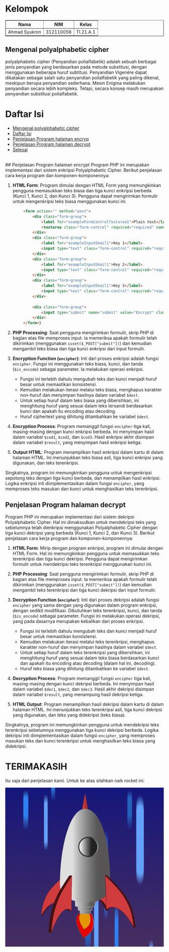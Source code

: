 # Kelompok
<body>
    <table border="1">
        <tr>
            <th>Nama</th>
            <th>NIM</th>
            <th>Kelas</th>
        </tr>
        <tr>
            <td>Ahmad Syukron</td>
            <td>312110056</td>
            <td>TI.21.A.1</td>
        </tr>
        <tr>
        </tr>
    </table>
</body>
 
## Mengenal polyalphabetic cipher
<p>polyalphabetic cipher (Penyandian polialfabetik) adalah sebuah berbagai jenis penyandian yang berdasarkan pada metode substitusi, dengan menggunakan beberapa huruf subtitusi. Penyandian Vigenère dapat dikatakan sebagai salah satu penyandian polialfabetik yang paling dikenal, meskipun berupa penyandian sederhana. Mesin Enigma melakukan penyandian secara lebih kompleks. Tetapi, secara konsep masih merupakan penyandian substitusi polialfabetik.</p>

# Daftar Isi

- [Mengenal polyalphabetic cipher](#mengenal-polyalphabetic-cipher)
- [Daftar Isi](#daftar-isi)
- [Penjelasan Program halaman encryp](#penjelasan-program-halaman-encrypt)
- [Penjelasan Program halaman decrypt](#penjelasan-program-halaman-decrypt)
- [Selesai](#terimakasih)


<br>
##  Penjelasan Program halaman encrypt
Program PHP ini merupakan implementasi dari sistem enkripsi Polyalphabetic Cipher. Berikut penjelasan cara kerja program dan komponen-komponennya:

1. <b>HTML Form</b>: Program dimulai dengan HTML Form yang memungkinkan pengguna memasukkan teks biasa dan tiga kunci enkripsi berbeda (Kunci 1, Kunci 2, dan Kunci 3). Pengguna dapat mengirimkan formulir untuk mengenkripsi teks biasa menggunakan kunci ini.
```html
        <form action="" method="post">
            <div class="form-group">
                <label for="exampleFormControlTextarea1">Plain text</label>
                <textarea class="form-control" required="required" name="plaintext" id="exampleFormControlTextarea1" rows="3" placeholder="Enter plain text"></textarea>
            </div>
            <div class="form-group">
                <label for="exampleInputEmail1">Key 1</label>
                <input type="text" class="form-control" required="required" name="keytext1" id="keytext1" aria-describedby="emailHelp" placeholder="Enter key text">
            </div>
            <div class="form-group">
                <label for="exampleInputEmail1">Key 2</label>
                <input type="text" class="form-control" required="required" name="keytext2" id="keytext2" aria-describedby="emailHelp" placeholder="Enter key text">
            </div>
            <div class="form-group">
                <label for="exampleInputEmail1">Key 3</label>
                <input type="text" class="form-control" required="required" name="keytext3" id="keytext3" aria-describedby="emailHelp" placeholder="Enter key text">
            </div>

            <div class="form-group">
                <input type="submit" name="submit" value="Encrypt" class="btn btn-info">
            </div>
        </form>}
```

2. <b>PHP Processing</b>: Saat pengguna mengirimkan formulir, skrip PHP di bagian atas file memproses input. Ia memeriksa apakah formulir telah dikirimkan (menggunakan `isset($_POST["submit"])`) dan kemudian mengambil teks biasa dan tiga kunci enkripsi dari input formulir.

3. <b>Encryption Function (`encipher`)</b>: Inti dari proses enkripsi adalah fungsi `encipher`. Fungsi ini menggunakan teks biasa, kunci, dan tanda (`$is_encode`) sebagai parameter. Ia melakukan operasi enkripsi.

   - Fungsi ini terlebih dahulu mengubah teks dan kunci menjadi huruf besar untuk memastikan konsistensi.
   - Kemudian melakukan iterasi melalui teks biasa, menghapus karakter non-huruf dan menyimpan hasilnya dalam variabel `$dest`.
   - Untuk setiap huruf dalam teks biasa yang dibersihkan, ini menghitung huruf yang sesuai dalam teks tersandi berdasarkan kunci dan apakah itu encoding atau decoding.
   - Huruf ciphertext yang dihitung ditambahkan ke variabel `$dest`.

4. <b>Encryption Process</b>: Program memanggil fungsi `encipher` tiga kali, masing-masing dengan kunci enkripsi berbeda. Ini menyimpan hasil dalam variabel `$cod1`, `$cod2`, dan `$cod3`. Hasil enkripsi akhir disimpan dalam variabel `$result`, yang menyimpan hasil enkripsi ketiga.

5. <b>Output HTML</b>: Program menampilkan hasil enkripsi dalam kartu di dalam halaman HTML. Ini menunjukkan teks biasa asli, tiga kunci enkripsi yang digunakan, dan teks terenkripsi.


Singkatnya, program ini memungkinkan pengguna untuk mengenkripsi sepotong teks dengan tiga kunci berbeda, dan menampilkan hasil enkripsi. Logika enkripsi inti diimplementasikan dalam fungsi `encipher`, yang memproses teks masukan dan kunci untuk menghasilkan teks terenkripsi.



##  Penjelasan Program halaman decrypt
Program PHP ini merupakan implementasi dari sistem dekripsi Polyalphabetic Cipher. Hal ini dimaksudkan untuk mendekripsi teks yang sebelumnya telah dienkripsi menggunakan Polyalphabetic Cipher dengan tiga kunci dekripsi yang berbeda (Kunci 1, Kunci 2, dan Kunci 3). Berikut penjelasan cara kerja program dan komponen-komponennya:

1. <b>HTML Form</b>: Mirip dengan program enkripsi, program ini dimulai dengan HTML Form. Hal ini memungkinkan pengguna untuk memasukkan teks terenkripsi dan tiga kunci dekripsi. Pengguna dapat mengirimkan formulir untuk mendekripsi teks terenkripsi menggunakan kunci ini.

2. <b>PHP Processing</b>: Saat pengguna mengirimkan formulir, skrip PHP di bagian atas file memproses input. Ia memeriksa apakah formulir telah dikirimkan (menggunakan `isset($_POST["submit"])`) dan kemudian mengambil teks terenkripsi dan tiga kunci dekripsi dari input formulir.

3. <b>Decryption Function (`encipher`)</b>: Inti dari proses dekripsi adalah fungsi `encipher` yang sama dengan yang digunakan dalam program enkripsi, dengan sedikit modifikasi. Dibutuhkan teks terenkripsi, kunci, dan tanda (`$is_encode`) sebagai parameter. Fungsi ini melakukan operasi dekripsi, yang pada dasarnya merupakan kebalikan dari proses enkripsi.

   - Fungsi ini terlebih dahulu mengubah teks dan kunci menjadi huruf besar untuk memastikan konsistensi.
   - Kemudian melakukan iterasi melalui teks terenkripsi, menghapus karakter non-huruf dan menyimpan hasilnya dalam variabel `$dest`.
   - Untuk setiap huruf dalam teks terenkripsi yang dibersihkan, ini menghitung huruf yang sesuai dalam teks biasa berdasarkan kunci dan apakah itu encoding atau decoding (dalam hal ini, decoding).
   - Huruf teks biasa yang dihitung ditambahkan ke variabel `$dest`.

4. <b>Decryption Process</b>: Program memanggil fungsi `encipher` tiga kali, masing-masing dengan kunci dekripsi berbeda. Ini menyimpan hasil dalam variabel `$dec1`, `$dec2`, dan `$dec3`. Hasil akhir dekripsi disimpan dalam variabel `$result`, yang menampung hasil dekripsi ketiga.

5. <b>HTML Output</b>: Program menampilkan hasil dekripsi dalam kartu di dalam halaman HTML. Ini menunjukkan teks terenkripsi asli, tiga kunci dekripsi yang digunakan, dan teks yang didekripsi (teks biasa).

Singkatnya, program ini memungkinkan pengguna untuk mendekripsi teks terenkripsi sebelumnya menggunakan tiga kunci dekripsi berbeda. Logika dekripsi inti diimplementasikan dalam fungsi `encipher`, yang memproses masukan teks dan kunci terenkripsi untuk menghasilkan teks biasa yang didekripsi.


# TERIMAKASIH
Itu saja dari penjelasan kami. Untuk ke atas silahkan naik rocket ini:<P>
[![](asset/giphy.gif)](#daftar-isi)

